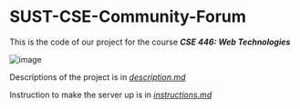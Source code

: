 # SUST-CSE-Community-Forum

This is the code of our project for the course  ***CSE 446: Web Technologies***

![image](https://user-images.githubusercontent.com/39720940/127362104-6e77704b-7eb1-48e5-ae26-a6267ca00084.png)

Descriptions of the project is in [*description.md*](https://github.com/CSE-446-2016/SUST-CSE-Com-Forum-G03/blob/master/description.md)

Instruction to make the server up is in [*instructions.md*](https://github.com/CSE-446-2016/SUST-CSE-Com-Forum-G03/blob/master/instructions.md)
